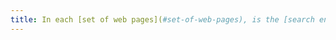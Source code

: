 ```yaml
---
title: In each [set of web pages](#set-of-web-pages), is the [search engine](#search-engine-internal-to-a-website) reachable in the same way?
---
```

